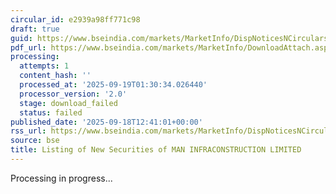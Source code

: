 ```yaml
---
circular_id: e2939a98ff771c98
draft: true
guid: https://www.bseindia.com/markets/MarketInfo/DispNoticesNCirculars.aspx?Noticeid={FDF7C2FD-9863-45F8-BE09-B7BC6480E5E3}&noticeno=20250918-42&dt=09/18/2025&icount=42&totcount=63&flag=0
pdf_url: https://www.bseindia.com/markets/MarketInfo/DownloadAttach.aspx?id=20250918-42&attachedId=
processing:
  attempts: 1
  content_hash: ''
  processed_at: '2025-09-19T01:30:34.026440'
  processor_version: '2.0'
  stage: download_failed
  status: failed
published_date: '2025-09-18T12:41:01+00:00'
rss_url: https://www.bseindia.com/markets/MarketInfo/DispNoticesNCirculars.aspx?Noticeid={FDF7C2FD-9863-45F8-BE09-B7BC6480E5E3}&noticeno=20250918-42&dt=09/18/2025&icount=42&totcount=63&flag=0
source: bse
title: Listing of New Securities of MAN INFRACONSTRUCTION LIMITED
---
```


Processing in progress...